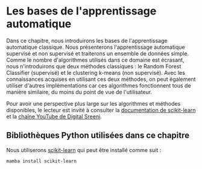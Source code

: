 # Les bases de l'apprentissage automatique

Dans ce chapitre, nous introduirons les bases de l'apprentissage automatique classique. Nous présenterons l'apprentissage automatique supervisé et non supervisé et traiterons un ensemble de données simple. Comme le nombre d'algorithmes utilisés dans ce domaine est écrasant, nous n'introduirons que deux méthodes classiques : le Random Forest Classifier (supervisé) et le clustering k-means (non supervisé). Avec les connaissances acquises en utilisant ces deux méthodes, on peut également utiliser d'autres implémentations car ces algorithmes fonctionnent tous de manière similaire, du moins du point de vue de l'utilisateur.

Pour avoir une perspective plus large sur les algorithmes et méthodes disponibles, le lecteur est invité à consulter la [documentation de scikit-learn](https://scikit-learn.org/stable/supervised_learning.html#supervised-learning) et la [chaîne YouTube de Digital Sreeni](https://www.youtube.com/c/DigitalSreeni).

## Bibliothèques Python utilisées dans ce chapitre
Nous utiliserons [scikit-learn](https://scikit-learn.org/) qui peut être installé comme suit :
```
mamba install scikit-learn
```
